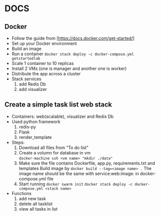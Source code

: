 # DOCS

## Docker 

- Follow the guide from [https://docs.docker.com/get-started/]
- Set up your Docker environment
- Build an image
- Run a container
  `docker stack deploy -c docker-compose.yml getstartedlab`
- Scale 1 container to 10 replicas
- Install 2 VMs (one is manager and another one is worker)
- Distribute the app across a cluster
- Stack services 
  1. add Redis Db
  2. add visualizer

## Create a simple task list web stack

- Containers:
  web(scalable), visualizer and Redis Db 
- Used python framework
  1. redis-py
  2. Flask
  3. render_template
- Steps:
  1. Download all files from "To do list"
  2. Create a volumn for database in vm  
    `docker-machine ssh <vm name> "mkdir ./data"`
  3. Make sure the file contains Dockerfile, app.py, requirements.txt and templates
    Build image by  `docker build --tag=<image name> .`
    The image name should be the same with service:web:image: in docker-compose.yml file
  4. Start running
    `docker swarm init`
    `docker stack deploy -c docker-compose.yml <stack name>`
- Functions
  1. add new task 
  2. delete all tasklist
  3. view all tasks in list


